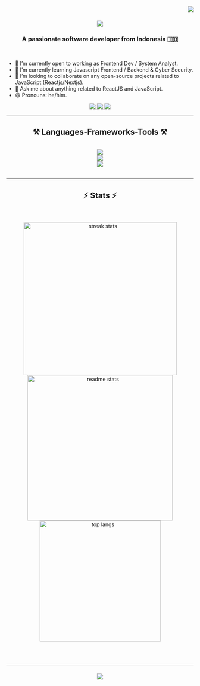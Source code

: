 <img align="right" src="https://visitor-badge.laobi.icu/badge?page_id=Asyamdaff.Asyamdaff" />

<h1 align="center">
    <img src="https://readme-typing-svg.herokuapp.com/?font=Righteous&size=35&center=true&vCenter=true&width=500&height=70&duration=4000&lines=Hi+There!+👋;+I'm+Asyam+Daffa'+Tsaqif!;" />
</h1>

<h3 align="center">A passionate software developer from Indonesia 🇮🇩</h3>

<br/>

<div align="left">
 <ul>
    <li>🔭 I’m currently open to working as Frontend Dev / System Analyst.
    <li>🌱 I’m currently learning Javascript Frontend / Backend & Cyber Security.
    <li>👯 I’m looking to collaborate on any open-source projects related to JavaScript (Reactjs/Nextjs).
    <li>💬 Ask me about anything related to ReactJS and JavaScript. 
    <li>😄 Pronouns: he/him.
  <ul />
 </div>
 
<div align="center"> 
  <a href="mailto:asyamdaff@gmail.com">
    <img src="https://img.shields.io/badge/Gmail-333333?style=for-the-badge&logo=gmail&logoColor=red" />
  </a>
  <a href="https://linkedin.com/in/asyamdaffatsaqif" target="_blank">
    <img src="https://img.shields.io/badge/LinkedIn-0077B5?style=for-the-badge&logo=linkedin&logoColor=white" target="_blank" />
  </a>
  <a href="https://45yam-portfolio.webflow.io/" target="_blank">
     <img src="https://img.shields.io/badge/Portfolio-FF5722?style=for-the-badge&logo=todoist&logoColor=white" target="_blank" /> <!-- sqlite, safari, google-chrome are other good icon options -->
  </a>
</div>

 <hr/>
 
<h2 align="center">⚒️ Languages-Frameworks-Tools ⚒️</h2>
<br/>
<div align="center">
    <img src="https://skillicons.dev/icons?i=html,css,javascript,php,python,java" /><br>
    <img src="https://skillicons.dev/icons?i=react,nodejs,typescript,express,nextjs,sqlite,django,mysql,mongodb,bootstrap,tailwind,sass,wordpress,webflow" /><br>
    <img src="https://skillicons.dev/icons?i=figma,discord,github,git,linux,stackoverflow,postman,jquery,webpack,redux,babel,vscode,idea,netlify,vercel" />
</div>

<br/>

<hr/>

<h2 align="center">⚡ Stats ⚡</h2>
<br>
<div align=center>
  
  <br>
    <img width=411 src="https://streak-stats.demolab.com/?user=Asyamdaff&count_private=true&theme=react&border_radius=10" alt="streak stats"/>
    <img width=390 src="https://github-readme-stats-salesp07.vercel.app/api?username=Asyamdaff&count_private=true&show_icons=true&theme=react&rank_icon=github&border_radius=10" alt="readme stats" />
  <br/>
    <img width=325 align="center" src="https://github-readme-stats-salesp07.vercel.app/api/top-langs/?username=Asyamdaff&hide=HTML&langs_count=8&layout=compact&theme=react&border_radius=10&size_weight=0.5&count_weight=0.5&exclude_repo=github-readme-stats" alt="top langs" />
  <br>
</div>

<br/><br/>
<hr/>

<h3 align="center">
    <img src="https://readme-typing-svg.herokuapp.com/?font=Righteous&size=25&center=true&vCenter=true&width=500&height=70&duration=4000&lines=Thanks+for+visiting!+✌️;+Shoot+me+a+message+on+Linkedin!;I'm+always+down+to+collab+:)">
</h3>

<br/>

